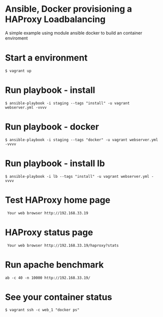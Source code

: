 # Ansible, Docker provisioning a HAProxy Loadbalancing

A simple example using module ansible docker to build an container enviroment

# Start a environment

``$ vagrant up``

# Run  playbook - install

``$ ansible-playbook -i staging --tags "install" -u vagrant webserver.yml -vvvv``

# Run  playbook -  docker

``$ ansible-playbook -i staging --tags "docker" -u vagrant webserver.yml -vvvv``

# Run  playbook - install lb

``$ ansible-playbook -i lb --tags "install" -u vagrant webserver.yml -vvvv``

# Test HAProxy home page

`` Your web browser http://192.168.33.19``

# HAProxy status page

`` Your web browser http://192.168.33.19/haproxy?stats``

# Run apache benchmark

`` ab -c 40 -n 10000 http://192.168.33.19/ ``


# See your container status

``$ vagrant ssh -c web_1 "docker ps"``
